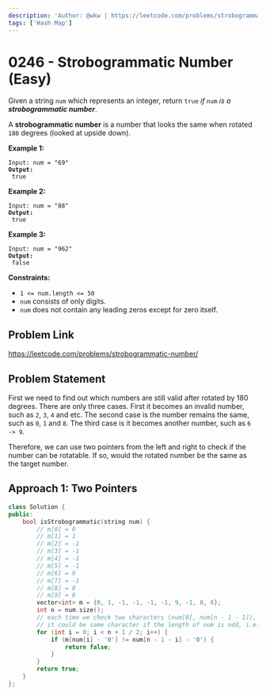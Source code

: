 ```yaml
---
description: 'Author: @wkw | https://leetcode.com/problems/strobogrammatic-number/'
tags: ['Hash Map']
---
```


# 0246 - Strobogrammatic Number (Easy)

Given a string `num` which represents an integer, return `true` _if_ `num` _is a **strobogrammatic number**_.

A **strobogrammatic number** is a number that looks the same when rotated `180` degrees (looked at upside down).

**Example 1:**

<pre><code>Input: num = "69"
<strong>Output:
</strong> true</code></pre>

**Example 2:**

<pre><code>Input: num = "88"
<strong>Output:
</strong> true</code></pre>

**Example 3:**

<pre><code>Input: num = "962"
<strong>Output:
</strong> false</code></pre>

**Constraints:**

- `1 <= num.length <= 50`
- `num` consists of only digits.
- `num` does not contain any leading zeros except for zero itself.

## Problem Link

https://leetcode.com/problems/strobogrammatic-number/

## Problem Statement

First we need to find out which numbers are still valid after rotated by 180 degrees. There are only three cases. First it becomes an invalid number, such as `2`, `3`, `4` and etc. The second case is the number remains the same, such as `0`, `1` and `8`. The third case is it becomes another number, such as `6 -> 9`.

Therefore, we can use two pointers from the left and right to check if the number can be rotatable. If so, would the rotated number be the same as the target number.

## Approach 1: Two Pointers

```cpp
class Solution {
public:
    bool isStrobogrammatic(string num) {
        // m[0] = 0
        // m[1] = 1
        // m[2] = -1
        // m[3] = -1
        // m[4] = -1
        // m[5] = -1
        // m[6] = 9
        // m[7] = -1
        // m[8] = 8
        // m[9] = 6
        vector<int> m = {0, 1, -1, -1, -1, -1, 9, -1, 8, 6};
        int n = num.size();
        // each time we check two characters (num[0], num[n - 1 - 1]), (num[1], num[n - i - 2]), ... and so on
        // it could be same character if the length of num is odd, i.e. num[n / 2]
        for (int i = 0; i < n + 1 / 2; i++) {
            if (m[num[i] - '0'] != num[n - 1 - i] - '0') {
                return false;
            }
        }
        return true;
    }
};
```
